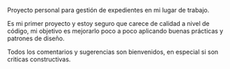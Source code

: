 Proyecto personal para gestión de expedientes en mi lugar de trabajo.

Es mi primer proyecto y estoy seguro que carece de calidad a nivel de código, mi objetivo es mejorarlo poco a poco aplicando buenas prácticas y patrones de diseño.

Todos los comentarios y sugerencias son bienvenidos, en especial si son criticas constructivas.